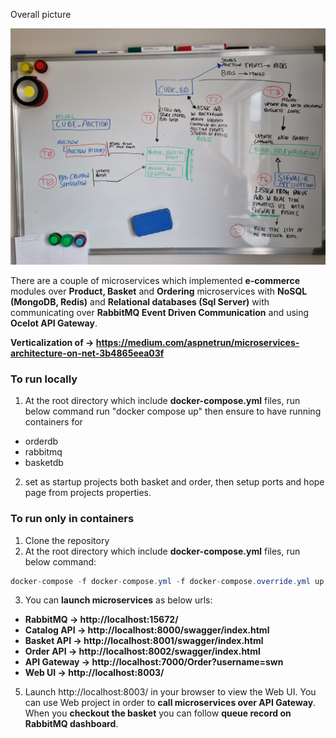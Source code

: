 Overall picture

![Whiteboard](Images/20220612_170319.jpg)

There are a couple of microservices which implemented **e-commerce** modules over **Product, Basket** and **Ordering** microservices with **NoSQL (MongoDB, Redis)** and **Relational databases (Sql Server)** with communicating over **RabbitMQ Event Driven Communication** and using **Ocelot API Gateway**.

**Verticalization of -> https://medium.com/aspnetrun/microservices-architecture-on-net-3b4865eea03f**


### To run locally
1. At the root directory which include **docker-compose.yml** files, run below command run "docker compose up" then ensure to have running containers for 
* orderdb
* rabbitmq
* basketdb
2. set as startup projects both basket and order, then setup ports and hope page from projects properties.

### To run only in containers

1. Clone the repository
2. At the root directory which include **docker-compose.yml** files, run below command:
```csharp
docker-compose -f docker-compose.yml -f docker-compose.override.yml up –d
```
3. You can **launch microservices** as below urls:
* **RabbitMQ -> http://localhost:15672/**
* **Catalog API -> http://localhost:8000/swagger/index.html**
* **Basket API -> http://localhost:8001/swagger/index.html**
* **Order API -> http://localhost:8002/swagger/index.html**
* **API Gateway -> http://localhost:7000/Order?username=swn**
* **Web UI -> http://localhost:8003/**

5. Launch http://localhost:8003/ in your browser to view the Web UI. You can use Web project in order to **call microservices over API Gateway**. When you **checkout the basket** you can follow **queue record on RabbitMQ dashboard**.
